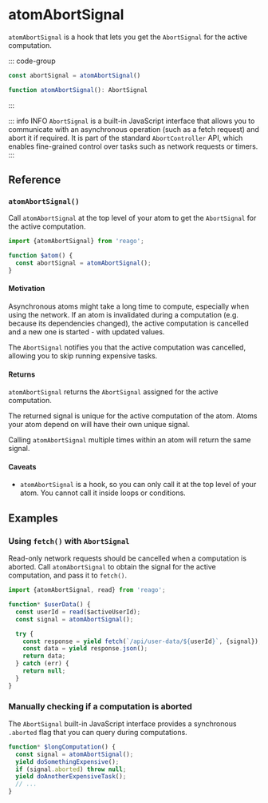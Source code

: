 # atomAbortSignal

`atomAbortSignal` is a hook that lets you get the `AbortSignal` for the active computation.

::: code-group
```ts [Syntax]
const abortSignal = atomAbortSignal()
```

```ts [Types]
function atomAbortSignal(): AbortSignal
```
:::

::: info INFO
`AbortSignal` is a built-in JavaScript interface that allows you to communicate with an asynchronous
operation (such as a fetch request) and abort it if required. It is part of the standard `AbortController`
API, which enables fine-grained control over tasks such as network requests or timers.
:::


## Reference

### `atomAbortSignal()`

Call `atomAbortSignal` at the top level of your atom to get the `AbortSignal` for the active computation.

```ts
import {atomAbortSignal} from 'reago';

function $atom() {
  const abortSignal = atomAbortSignal();
}
```

#### Motivation

Asynchronous atoms might take a long time to compute, especially when using the network.
If an atom is invalidated during a computation (e.g. because its dependencies changed), the active
computation is cancelled and a new one is started - with updated values.

The `AbortSignal` notifies you that the active computation was cancelled, allowing you to skip running
expensive tasks.

#### Returns

`atomAbortSignal` returns the `AbortSignal` assigned for the active computation.

The returned signal is unique for the active computation of the atom. Atoms your atom depend on
will have their own unique signal.

Calling `atomAbortSignal` multiple times within an atom will return the same signal.

#### Caveats

* `atomAbortSignal` is a hook, so you can only call it at the top level of your atom. You cannot call it inside loops
  or conditions.


## Examples

### Using `fetch()` with `AbortSignal`

Read-only network requests should be cancelled when a computation is aborted. Call `atomAbortSignal` to obtain
the signal for the active computation, and pass it to `fetch()`.

```ts
import {atomAbortSignal, read} from 'reago';

function* $userData() {
  const userId = read($activeUserId);
  const signal = atomAbortSignal();

  try {
    const response = yield fetch(`/api/user-data/${userId}`, {signal});
    const data = yield response.json();
    return data;
  } catch (err) {
    return null;
  }
}
```

### Manually checking if a computation is aborted

The `AbortSignal` built-in JavaScript interface provides a synchronous `.aborted` flag that you can query
during computations.

```ts
function* $longComputation() {
  const signal = atomAbortSignal();
  yield doSomethingExpensive();
  if (signal.aborted) throw null;
  yield doAnotherExpensiveTask();
  // ...
}
```
